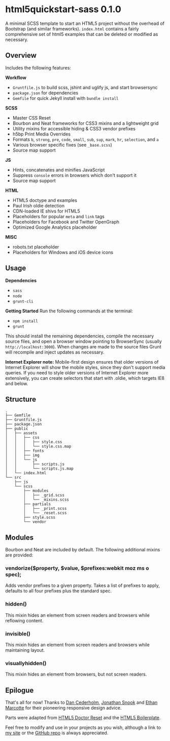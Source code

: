 html5quickstart-sass 0.1.0
===============
A minimal SCSS template to start an HTML5 project without the overhead of Bootstrap (and similar frameworks). `index.html` contains a fairly comprehensive set of html5 examples that can be deleted or modified as necessary.

## Overview
Includes the following features:

**Workflow**
- `Gruntfile.js` to build scss, jshint and uglify js, and start browsersync
- `package.json` for dependencies
- `Gemfile` for quick Jekyll install with `bundle install`

**SCSS**
- Master CSS Reset
- Bourbon and Neat frameworks for CSS3 mixins and a lightweight grid
- Utility mixins for accessible hiding & CSS3 vendor prefixes
- h5bp Print Media Overrides
- Formats `b`, `strong`, `pre`, `code`, `small`, `sub`, `sup`, `mark`, `hr`, `selection`, and `a`
- Various browser specific fixes (see `_base.scss`)
- Source map support

**JS**
- Hints, concatenates and minifies JavaScript
- Suppress `console` errors in browsers which don't support it
- Source map support

**HTML**
- HTML5 doctype and examples
- Paul Irish oldie detection
- CDN-loaded IE shivs for HTML5
- Placeholders for popular `meta` and `link` tags
- Placeholders for Facebook and Twitter OpenGraph
- Optimized Google Analytics placeholder

**MISC**
- robots.txt placeholder
- Placeholders for Windows and iOS device icons

## Usage

**Dependencies**
- `sass`
- `node`
- `grunt-cli`

**Getting Started**
Run the following commands at the terminal:

- `npm install`
- `grunt`

This should install the remaining dependencies, compile the necessary source files, and open a browser window pointing to BrowserSync (usually `http://localhost:3000`). When changes are made to the source files Grunt will recompile and inject updates as necessary.

**Internet Explorer note:** Mobile-first design ensures that older versions of Internet Explorer will show the mobile styles, since they don't support media queries. If you need to style older versions of Internet Explorer more extensively, you can create selectors that start with .oldie, which targets IE8 and below.

## Structure

```
.
├── Gemfile
├── Gruntfile.js
├── package.json
├── public
│   ├── assets
│   │   ├── css
│   │   │   ├── style.css
│   │   │   └── style.css.map
│   │   ├── fonts
│   │   ├── img
│   │   └── js
│   │       ├── scripts.js
│   │       └── scripts.js.map
│   └── index.html
└── src
    ├── js
    └── scss
        ├── modules
        │   ├── _grid.scss
        │   └── _mixins.scss
        ├── partials
        │   ├── _print.scss
        │   └── _reset.scss
        ├── style.scss
        └── vendor
```

## Modules

Bourbon and Neat are included by default. The following additional mixins are provided:

### vendorize($property, $value, $prefixes:webkit moz ms o spec);
Adds vendor prefixes to a given property. Takes a list of prefixes to apply, defaults to all four prefixes plus the standard spec.

### hidden()
This mixin hides an element from screen readers and browsers while reflowing content.

### invisible()
This mixin hides an element from screen readers and browsers while maintaining layout.

### visuallyhidden()
This mixin hides an element from browsers, but not screen readers.

## Epilogue
That's all for now! Thanks to [Dan Cederholm](http://simplebits.com), [Jonathan Snook](http://snook.ca/) and [Ethan Marcotte](http://ethanmarcotte.com/) for their pioneering responsive design advice.

Parts were adapted from [HTML5 Doctor Reset](http://html5doctor.com/html-5-reset-stylesheet/) and the [HTML5 Boilerplate](http://html5boilerplate.com/).

Feel free to modify and use in your projects as you wish, although a link to [my site](http://nearengine.com) or the [GitHub repo](http://github.com/nearengine/html5quickstart-sass) is always appreciated.
